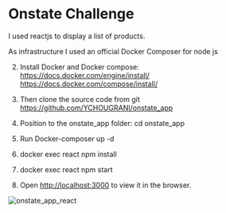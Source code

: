 # Onstate Challenge

I used reactjs to display a list of products.

As infrastructure I used an official Docker Composer for node js

2.	Install Docker and Docker compose:
      https://docs.docker.com/engine/install/
      https://docs.docker.com/compose/install/
   
3.	Then clone the source code from git https://github.com/YCHOUGRANI/onstate_app
4.	Position to the onstate_app folder:    cd onstate_app

5.	Run Docker-composer up -d

6.	docker exec react npm install

7. docker exec react npm start

8. Open [http://localhost:3000](http://localhost:3000) to view it in the browser.

![onstate_app_react](https://user-images.githubusercontent.com/61298854/113988172-18235200-9847-11eb-8dc9-bb7c188ea8d8.PNG)

